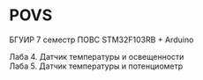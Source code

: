 # POVS

БГУИР 7 семестр ПОВС 
STM32F103RB + Arduino

Лаба 4. Датчик температуры и освещенности</br>
Лаба 5. Датчик температуры и потенциометр
